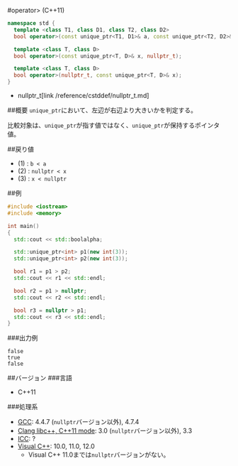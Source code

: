 #operator> (C++11)
```cpp
namespace std {
  template <class T1, class D1, class T2, class D2>
  bool operator>(const unique_ptr<T1, D1>& a, const unique_ptr<T2, D2>& a); // (1)

  template <class T, class D>
  bool operator>(const unique_ptr<T, D>& x, nullptr_t);                     // (2)

  template <class T, class D>
  bool operator>(nullptr_t, const unique_ptr<T, D>& x);                     // (3)
}
```
* nullptr_t[link /reference/cstddef/nullptr_t.md]

##概要
`unique_ptr`において、左辺が右辺より大きいかを判定する。

比較対象は、`unique_ptr`が指す値ではなく、`unique_ptr`が保持するポインタ値。


##戻り値
- (1) : `b < a`
- (2) : `nullptr < x`
- (3) : `x < nullptr`


##例
```cpp
#include <iostream>
#include <memory>

int main()
{
  std::cout << std::boolalpha;

  std::unique_ptr<int> p1(new int(3));
  std::unique_ptr<int> p2(new int(3));

  bool r1 = p1 > p2;
  std::cout << r1 << std::endl;

  bool r2 = p1 > nullptr;
  std::cout << r2 << std::endl;

  bool r3 = nullptr > p1;
  std::cout << r3 << std::endl;
}
```

###出力例
```
false
true
false
```

##バージョン
###言語
- C++11

###処理系
- [GCC](/implementation#gcc.md): 4.4.7 (`nullptr`バージョン以外), 4.7.4
- [Clang libc++, C++11 mode](/implementation#clang.md): 3.0 (`nullptr`バージョン以外), 3.3
- [ICC](/implementation#icc.md): ?
- [Visual C++](/implementation#visual_cpp.md): 10.0, 11.0, 12.0
	- Visual C++ 11.0までは`nullptr`バージョンがない。
